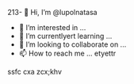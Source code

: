 213- 👋 Hi, I’m @lupolnatasa
- 👀 I’m interested in ...
- 🌱 I’m currentlyert learning ...
- 💞️ I’m looking to collaborate on ...
- 📫 How to reach me ...
etyettr
<!---
lupolnatasa/lupolnatasa is a ✨ special ✨ repository because its `README.md` (this file) appears on your GitHub profile.
You can click the Preview link to take a look at your changes.
--->
ssfc
cxa
zcx;khv
